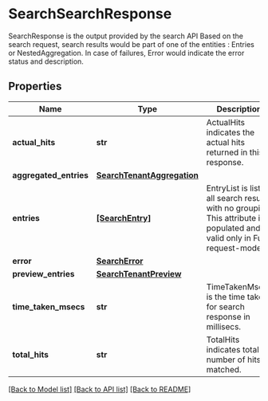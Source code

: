 # SearchSearchResponse

SearchResponse is the output provided by the search API Based on the search request, search results would be part of one of the entities : Entries or NestedAggregation. In case of failures, Error would indicate the error status and description.
## Properties
Name | Type | Description | Notes
------------ | ------------- | ------------- | -------------
**actual_hits** | **str** | ActualHits indicates the actual hits returned in this response. | [optional] 
**aggregated_entries** | [**SearchTenantAggregation**](SearchTenantAggregation.md) |  | [optional] 
**entries** | [**[SearchEntry]**](SearchEntry.md) | EntryList is list of all search results with no grouping. This attribute is populated and valid only in Full request-mode. | [optional] 
**error** | [**SearchError**](SearchError.md) |  | [optional] 
**preview_entries** | [**SearchTenantPreview**](SearchTenantPreview.md) |  | [optional] 
**time_taken_msecs** | **str** | TimeTakenMsecs is the time taken for search response in millisecs. | [optional] 
**total_hits** | **str** | TotalHits indicates total number of hits matched. | [optional] 

[[Back to Model list]](../README.md#documentation-for-models) [[Back to API list]](../README.md#documentation-for-api-endpoints) [[Back to README]](../README.md)


